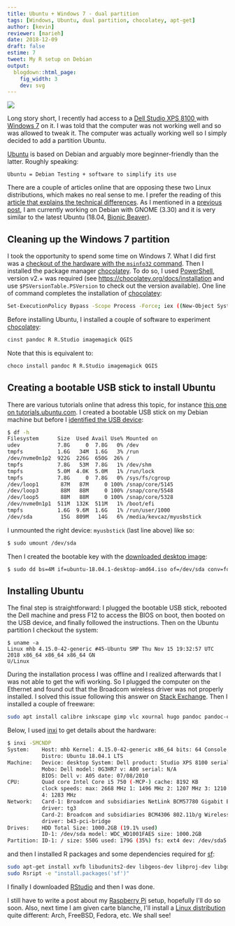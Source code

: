 ```yaml
---
title: Ubuntu + Windows 7 - dual partition
tags: [Windows, Ubuntu, dual partition, chocolatey, apt-get]
author: [kevin]
reviewer: [marieh]
date: 2018-12-09
draft: false
estime: 7
tweet: My R setup on Debian
output:
  blogdown::html_page:
    fig_width: 3
    dev: svg
---
```



![](https://img.shields.io/badge/inSileco-UnderReview-ffdd55.svg)


Long story short, I recently had access to a [Dell Studio XPS 8100 ](https://www.dell.com/en-ca/shop/cty/dell-studio-xps-8100-desktop-details-reviews/spd/studio-xps-8100) with [Windows 7](https://en.wikipedia.org/wiki/Windows_7) on it. I was told that the computer was not working well and so was allowed to tweak it. The computer was actually working well so I simply decided to add a partition Ubuntu.

[Ubuntu](https://www.ubuntu.com/) is based on Debian and arguably more beginner-friendly than the latter. Roughly speaking:

```
Ubuntu = Debian Testing + software to simplify its use
```

There are a couple of articles online that are opposing these two Linux distributions, which makes no real sense to me. I prefer the reading of this [article that explains the technical differences](https://wiki.ubuntu.com/Ubuntu/ForDebianDevelopers?action=show&redirect=UbuntuForDebianDevelopers). As I mentioned in a
[previous post](/post/setUps/goDebianTesting/), I am currently working on Debian with GNOME (3.30) and it is very similar to the latest Ubuntu (18.04, [Bionic Beaver](http://releases.ubuntu.com/18.04/)).





## Cleaning up the Windows 7 partition

I took the opportunity to spend some time on Windows 7. What I did first was a [checkout of the hardware with the `msinfo32` command](https://support.microsoft.com/en-ca/help/300887/how-to-use-system-information-msinfo32-command-line-tool-switches). Then I installed the package manager [chocolatey](https://chocolatey.org/docs/installation). To do so, I used [PowerShell](https://en.wikipedia.org/wiki/PowerShell), version v2.+ was required (see https://chocolatey.org/docs/installation and use `$PSVersionTable.PSVersion` to check out the version available). One line of command completes the installation of [chocolatey](https://chocolatey.org/docs/installation):

```sh
Set-ExecutionPolicy Bypass -Scope Process -Force; iex ((New-Object System.Net.WebClient).DownloadString('https://chocolatey.org/install.ps1'))
```

Before installing Ubuntu, I installed a couple of software to experiment [chocolatey](https://chocolatey.org/docs/installation):

```sh
cinst pandoc R R.Studio imagemagick QGIS
```

Note that this is equivalent to:

```sh
choco install pandoc R R.Studio imagemagick QGIS
```


## Creating a bootable USB stick to install Ubuntu

There are various tutorials online that adress this topic, for instance [this one on tutorials.ubuntu.com](https://tutorials.ubuntu.com/tutorial/tutorial-create-a-usb-stick-on-ubuntu#0). I created a bootable USB stick on my Debian machine but before I [identified the USB device](https://www.tecmint.com/find-usb-device-name-in-linux/):

```sh
$ df -h
Filesystem      Size  Used Avail Use% Mounted on
udev            7.8G     0  7.8G   0% /dev
tmpfs           1.6G   34M  1.6G   3% /run
/dev/nvme0n1p2  922G  226G  650G  26% /
tmpfs           7.8G   53M  7.8G   1% /dev/shm
tmpfs           5.0M  4.0K  5.0M   1% /run/lock
tmpfs           7.8G     0  7.8G   0% /sys/fs/cgroup
/dev/loop1       87M   87M     0 100% /snap/core/5145
/dev/loop3       88M   88M     0 100% /snap/core/5548
/dev/loop5       88M   88M     0 100% /snap/core/5328
/dev/nvme0n1p1  511M  132K  511M   1% /boot/efi
tmpfs           1.6G  9.6M  1.6G   1% /run/user/1000
/dev/sda         15G  809M   14G   6% /media/kevcaz/myusbstick
```

I unmounted the right device: `myusbstick` (last line above) like so:

```sh
$ sudo umount /dev/sda
```

Then I created the bootable key with the [downloaded desktop image](https://www.ubuntu.com/download/desktop/thank-you?country=CA&version=18.04.1&architecture=amd64):

```sh
$ sudo dd bs=4M if=ubuntu-18.04.1-desktop-amd64.iso of=/dev/sda conv=fdatasync
```


## Installing Ubuntu

The final step is straightforward: I plugged the bootable USB stick, rebooted the Dell machine and press F12 to access the BIOS on boot, then booted on the USB device,
and finally followed the instructions. Then on the Ubuntu partition I checkout
the system:

```
$ uname -a
Linux mhb 4.15.0-42-generic #45-Ubuntu SMP Thu Nov 15 19:32:57 UTC 2018 x86_64 x86_64 x86_64 GN
U/Linux
```

During the installation process I was offline and I realized afterwards
that I was not able to get the wifi working. So I plugged the computer on the Ethernet and found out that the Broadcom wireless driver was not properly installed. I solved this issue following this answer on [Stack Exchange]([wifi](https://askubuntu.com/questions/55868/installing-broadcom-wireless-drivers)). Then I installed a couple of freeware:

```sh
sudo apt install calibre inkscape gimp vlc xournal hugo pandoc pandoc-citeproc imagemagick ffmpeg inxi tree curl openssh-server pass
```

Below, I used [inxi](https://www.tecmint.com/inxi-command-to-find-linux-system-information/) to get details about the hardware:

```sh
$ inxi -SMCNDP
System:    Host: mhb Kernel: 4.15.0-42-generic x86_64 bits: 64 Console: tty 1
           Distro: Ubuntu 18.04.1 LTS
Machine:   Device: desktop System: Dell product: Studio XPS 8100 serial: N/A
           Mobo: Dell model: 0G3HR7 v: A00 serial: N/A
           BIOS: Dell v: A05 date: 07/08/2010
CPU:       Quad core Intel Core i5 750 (-MCP-) cache: 8192 KB
           clock speeds: max: 2668 MHz 1: 1496 MHz 2: 1207 MHz 3: 1210 MHz
           4: 1283 MHz
Network:   Card-1: Broadcom and subsidiaries NetLink BCM57780 Gigabit Ethernet PCIe
           driver: tg3
           Card-2: Broadcom and subsidiaries BCM4306 802.11b/g Wireless LAN Controller
           driver: b43-pci-bridge
Drives:    HDD Total Size: 1000.2GB (19.1% used)
           ID-1: /dev/sda model: WDC_WD1001FAES size: 1000.2GB
Partition: ID-1: / size: 550G used: 179G (35%) fs: ext4 dev: /dev/sda5
```

and then I installed R packages and some dependencies required for [sf](https://cran.r-project.org/web/packages/sf/index.html):

```sh
sudo apt-get install xvfb libudunits2-dev libgeos-dev libproj-dev libgdal-dev r-base r-recommended r-base-dev "^r-cran-.*"
sudo Rsript -e "install.packages('sf')"
```

I finally I downloaded
[RStudio](https://www.rstudio.com/products/rstudio/download/#download) and then
I was done.

I still have to write a post about my [Raspberry Pi](https://www.raspberrypi.org/) setup, hopefully I'll do so soon. Also, next time I am given carte blanche, I'll
install a [Linux distribution](https://upload.wikimedia.org/wikipedia/commons/1/1b/Linux_Distribution_Timeline.svg) quite different: Arch, FreeBSD, Fedora, etc. We shall see!
